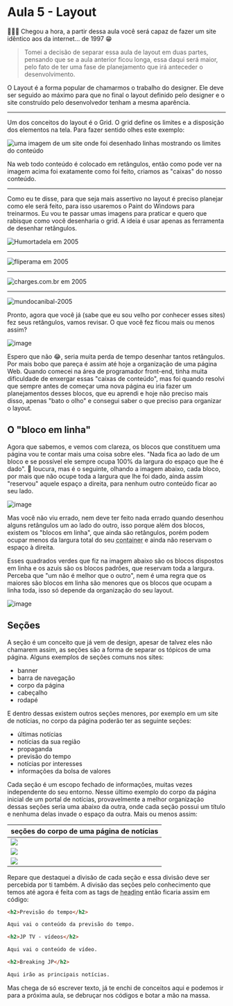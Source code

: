# Aula 5 - Layout

🥁🥁🥁 Chegou a hora, a partir dessa aula você será capaz de fazer um site idêntico aos da internet... de 1997 😁

> Tomei a decisão de separar essa aula de layout em duas partes, pensando que se a aula anterior ficou longa, essa daqui será maior, pelo fato de ter uma fase de planejamento que irá anteceder o desenvolvimento.

O Layout é a forma popular de chamarmos o trabalho do designer. Ele deve ser seguido ao máximo para que no final o layout definido pelo designer e o site construído pelo desenvolvedor tenham a mesma aparência.

---

Um dos conceitos do layout é o Grid. O grid define os limites e a disposição dos elementos na tela. Para fazer sentido olhes este exemplo:

![uma imagem de um site onde foi desenhado linhas mostrando os limites do conteúdo](https://user-images.githubusercontent.com/27368585/103325051-b9b92d00-4a28-11eb-89f9-114a42d6e7e5.png)

Na web todo conteúdo é colocado em retângulos, então como pode ver na imagem acima foi exatamente como foi feito, criamos as "caixas" do nosso conteúdo.

---

Como eu te disse, para que seja mais assertivo no layout é preciso planejar como ele será feito, para isso usaremos o Paint do Windows para treinarmos. Eu vou te passar umas imagens para praticar e quero que rabisque como você desenharia o grid. A ideia é usar apenas as ferramenta de desenhar retângulos.

![Humortadela em 2005](https://user-images.githubusercontent.com/27368585/103325287-e0c42e80-4a29-11eb-904f-7f5da32c87d0.png)

---

![fliperama em 2005](https://user-images.githubusercontent.com/27368585/103325443-a6a75c80-4a2a-11eb-98d6-3ad414317fb5.png)

---

![charges.com.br em 2005](https://user-images.githubusercontent.com/27368585/103325648-63012280-4a2b-11eb-8c0e-beef0a74bdd2.png)

---

![mundocanibal-2005](https://user-images.githubusercontent.com/27368585/103347980-5dc9c500-4a77-11eb-886e-72d9b796538b.png)

Pronto, agora que você já (sabe que eu sou velho por conhecer esses sites) fez seus retângulos, vamos revisar. O que você fez ficou mais ou menos assim?

![image](https://user-images.githubusercontent.com/27368585/178623488-5452217f-6f50-49bb-8883-090d322fc465.png)

Espero que não 😂, seria muita perda de tempo desenhar tantos retângulos. Por mais bobo que pareça é assim até hoje a organização de uma página Web. Quando comecei na área de programador front-end, tinha muita dificuldade de enxergar essas "caixas de conteúdo", mas foi quando resolvi que sempre antes de começar uma nova página eu iria fazer um planejamentos desses blocos, que eu aprendi e hoje não preciso mais disso, apenas "bato o olho" e consegui saber o que preciso para organizar o layout.

## O "bloco em linha"

Agora que sabemos, e vemos com clareza, os blocos que constituem uma página vou te contar mais uma coisa sobre eles. "Nada fica ao lado de um bloco e se possível ele sempre ocupa 100% da largura do espaço que lhe é dado". 🤔 loucura, mas é o seguinte, olhando a imagem abaixo, cada bloco, por mais que não ocupe toda a largura que lhe foi dado, ainda assim "reservou" aquele espaço a direita, para nenhum outro conteúdo ficar ao seu lado.

![image](https://user-images.githubusercontent.com/27368585/178625114-67fb4dfd-7953-4ecd-8198-beb24fee0b29.png)

Mas você não viu errado, nem deve ter feito nada errado quando desenhou alguns retângulos um ao lado do outro, isso porque além dos blocos, existem os "blocos em linha", que ainda são retângulos, porém podem ocupar menos da largura total do seu <abbr title="Container é a forma de chamar o elemento que contém outro, também chamado de elemento pai ou wrapper.">container</abbr> e ainda não reservam o espaço à direita.

Esses quadrados verdes que fiz na imagem abaixo são os blocos dispostos em linha e os azuis são os blocos padrões, que reservam toda a largura. Perceba que "um não é melhor que o outro", nem é uma regra que os maiores são blocos em linha são menores que os blocos que ocupam a linha toda, isso só depende da organização do seu layout.

![image](https://user-images.githubusercontent.com/27368585/178626461-5d279aac-a5e2-4ad7-9274-1bc93ae9dedf.png)

## Seções

A seção é um conceito que já vem de design, apesar de talvez eles não chamarem assim, as seções são a forma de separar os tópicos de uma página. Alguns exemplos de seções comuns nos sites:

- banner
- barra de navegação
- corpo da página
- cabeçalho
- rodapé

E dentro dessas existem outros seções menores, por exemplo em um site de notícias, no corpo da página poderão ter as seguinte seções:

- últimas notícias
- notícias da sua região
- propaganda
- previsão do tempo
- notícias por interesses
- informações da bolsa de valores

Cada seção é um escopo fechado de informações, muitas vezes independente do seu entorno. Nesse último exemplo do corpo da página inicial de um portal de notícias, provavelmente a melhor organização dessas seções seria uma abaixo da outra, onde cada seção possui um título e nenhuma delas invade o espaço da outra. Mais ou menos assim:

| seções do corpo de uma página de notícias                                                                |
| -------------------------------------------------------------------------------------------------------- |
| ![](https://github.com/jomarcardoso/curso-frontend/assets/27368585/cf2a030b-783f-4b14-83bd-9e5fa9ec68db) |
| ![](https://github.com/jomarcardoso/curso-frontend/assets/27368585/f394b879-1ed2-42c3-b02d-ecc755ce58b5) |
| ![](https://github.com/jomarcardoso/curso-frontend/assets/27368585/5e0a76e6-937d-4667-abf9-d13b71a6334a) |

Repare que destaquei a divisão de cada seção e essa divisão deve ser percebida por ti também. A divisão das seções pelo conhecimento que temos até agora é feita com as tags de <abbr title="heading é a forma de chamar as tags de título ou também tags de cabeçalho de seção">heading</abbr> então ficaria assim em código:

```html
<h2>Previsão do tempo</h2>

Aqui vai o conteúdo da previsão do tempo.

<h2>JP TV - vídeos</h2>

Aqui vai o conteúdo de vídeo.

<h2>Breaking JP</h2>

Aqui irão as principais notícias.
```

Mas chega de só escrever texto, já te enchi de conceitos aqui e podemos ir para a próxima aula, se debruçar nos códigos e botar a mão na massa.
